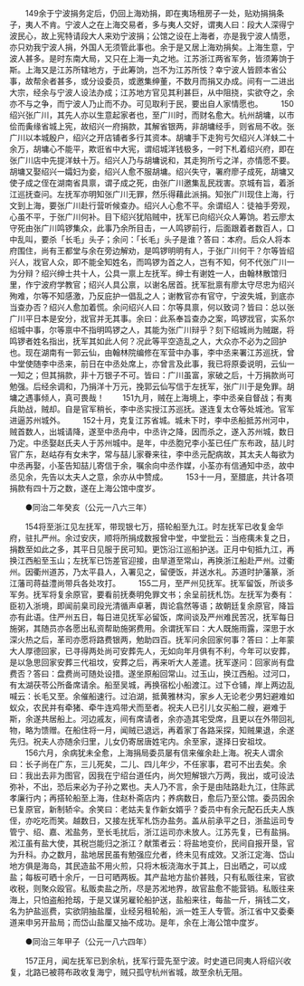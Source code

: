 <!-- { "loadSidebar": true } -->
　　149余于宁波捐务定后，仍回上海劝捐，即在夷场租房子一处，贴劝捐捐条子，夷人不肯。宁波人之在上海交易者，多与夷人交好，谓夷人曰：段大人深得宁波民心，故上宪特请段大人来劝宁波捐；公馆之设在上海者，亦是我宁波人情愿，亦只劝我宁波人捐，外国人无须管此事也。余于是又居上海劝捐矣。上海生意，宁波人甚多。是时东南大局，又只在上海一丸之地。江苏浙江两省军务，皆须筹饷于斯。上海又是江苏所辖地方，于此筹饷，岂不为江苏所忮？幸宁波人皆顾本省公事，故帮余者甚多，或分设委员，或邀集绅董，不数月而捐又办成。间有一二进出大宗，经余与宁波人设法办成；江苏地方官见其利甚巨，从中阻挠，实欲夺之，余亦不与之争，而宁波人乃止而不办。可见取利于民，要出自人家情愿也。 
　　150绍兴张广川，其先人亦以生意起家者也，至广川时，而财名愈大。杭州胡墉，以市侩而夤缘省城上宪，故绍兴一府捐款，其解省银两，非胡墉经手，则省局不收。张广川以本城殷户，绍兴之开店铺者多行其资本。胡墉手下走狗亏欠绍兴人洋蚨二十余万，胡墉心不能平，欺诳省中大宪，谓绍城洋钱极多，一时下札着绍兴府，即在张广川店中先提洋蚨十万。绍兴人乃与胡墉说和，其走狗所亏之洋，亦情愿不要。胡墉又娶绍兴一孀妇为妾，绍兴人愈不服胡墉。绍兴失守，署府廖子成死，胡墉又使子成之侄在湖南省具禀，谓子成之死，由张广川邀集乱民戕害。京城有旨，着浙江巡抚查问。左抚军亦明知张广川无罪，然乐得藉此派捐。知张广川现住上海，行文到上海，要张广川赴行营听候查办。绍兴人心愈不平。余谓绍人：徒袖手旁观，心虽不平，于张广川何补。目下绍兴犹陷贼中，抚军已向绍兴众人筹饷。若云廖太守死由张广川鸣锣集众，此事乃余所目击，一人鸣锣前行，后面跟着者数百人，口中乱叫，要杀「长毛」头子；余问：「长毛」头子是谁？答曰：本府。后众人将本府围住，尚有王都堂与余在旁边解劝，是鸣锣明明有人，于张广川何干？尔等皆绍兴人，戕官人众，即不能全知姓名，而鸣锣为首之人，岂有不知，何不代张广川一为分辩？绍兴绅士共十人，公具一禀上左抚军。绅士有谢姓一人，由翰林散馆归里，作宁波府学教官；绍兴人具公禀，以谢名居首。抚军批禀有廖太守尽忠为绍兴殉难，尔等不知感激，乃反庇护一倡乱之人；谢教官亦有官守，宁波失城，到底亦当查办否？绍兴人愈加着慌。余问绍兴人曰：尔等具禀，何以致词？皆曰：总以张广川平日本是安分，戕官并无其事。余曰：此系奉旨查办之案，鸣锣戕官，实系尔绍城中事，尔等禀中不指明鸣锣之人，其能为张广川辩乎？刻下绍城尚为贼踞，将鸣锣者姓名指出，抚军其如此人何？况此等平空造乱之人，大众亦不必为之回护也。现在湖南有一郭云仙，由翰林院编修在军营中办事，李中丞来署江苏巡抚，曾中堂使随李中丞来，前日在中丞处席上，亦曾言及此事，我已将原委说明，云仙一一知之；但其捐款，非十万银子不可。皆曰：广川虽富，家破之后，十万捐款尚可勉强。后经余调和，乃捐洋十万元，挽郭云仙写信于左抚军，张广川于是免罪。胡墉之遇事倾人，真可畏哉！ 
　　151九月，贼在上海境上，李中丞亲自督战；有夷兵助战，贼却。自是官军稍长，李中丞实授江苏巡抚。遂连复太仓等处城池。官军进逼苏州城外。 
　　152十月，克复江苏省城。城未下时，李中丞船抵苏州河中，贼首数人，出城请降，遂至中丞舟中，中丞许之降，因而杀之，遂入苏州城，数日乃定。中丞娶赵氏夫人于苏州城中。是年，中丞胞兄李小荃已任广东布政，喆儿时官广东，赵岵存有女未字，常与喆儿家眷来往，李中丞元配病故，其太夫人每欲为中丞再娶，小荃告知喆儿寄信于余，嘱余向中丞作媒，小荃亦有信通知中丞，故中丞见余，先告以太夫人之意，余亦从中赞成。 
　　153十一月，至腊底，共计各项捐款有四十万之数，遂在上海公馆中度岁。 

　　●同治二年癸亥（公元一八六三年） 

　　154将至浙江见左抚军，带现银七万，搭轮船至九江。时左抚军已收复金华府，驻扎严州。余过安庆，顺将所捐成数报曾中堂，中堂批云：当疮痍未复之日，捐数至如此之多，其平日见服于民可知。更饬沿江巡船护送。正月中旬抵九江，再换江西船至玉山；左抚军已饬差官迎接，由旱道至常山，再换浙江船赴严州。过衢州。因衢州道苏，乃太平县人，入署见之，留便饭，并送水礼。苏道时护藩篆，浙江藩司蒋益澧尚带兵各处攻打。 
　　155二月，至严州见抚军。抚军留饭，所谈多军务。抚军将复余原官，要看前抚奏明免罪文书；余呈前抚札饬。左抚军为奏有：臣初入浙境，即闻前臬司段光清循声卓著，舆论翕然等语；故朝廷复余原官，降旨亦有此语。住严州五日，每日进见抚军必留饭，席间谈及严州难民苦况，抚军每日施粥，其随员亦各愿出私资帮助施粥费用。余谓抚军曰：大人既施雨露，深思于水深火热之后，革司亦愿将路费银两，勉助四百。抚军问余回家何事？答曰：上年蒙大人厚德回家，已寻得两处尚可安葬先人，无如向年月俱有不利，今年可以安葬，是以急思回家安葬三代祖坟，安葬之后，再来听大人差遣。抚军遂问：回家尚有盘费否？答曰：盘费尚可随处设措。遂坐原船回常山。过玉山，换江西船。过河口，有太湖茯苓公所备席请余。船至吴城，再换宿松小船渡江。过下仓铺，岸上两边乱喊云：长毛又至。余催船速行。过泊湖，抵黄雅林沟，家乡人无论老少男妇避难如蚁众，农民并有牵猪、牵牛连鸡带犬而至者。祝夫人已引儿女买船二艘，避难于斯，余遂共居船上。河边戚友，间有席请者，余亦造其宅受席，且更以在外带回礼物，略为馈赠。在船住将一月，闻贼已退远，再着家丁各路采探，知贼果退，余遂先归。祝夫人亦随余归里，儿女仍寄居唐姓宅内。余至家，遂择日安祖坟。 
　　156六月，余病犹未全愈，上海捐局委员屡有信来催余赴上海。祝夫人谓余曰：长子尚在广东，三儿死矣，二儿、四儿年少，不任家事，君可不出去矣。余曰：我出去非为图官，因我在宁绍台道任内，尚欠短解银六万两，我出，或可设法弥补，不出，恐后来必为子孙之累也。夫人乃不言，余于是由陆路赴九江，住陈武孝廉行内；再搭轮船至上海，住赵朴斋店内；养病数日，愈后乃至公馆。委员因余已复原官，新制轿伞。余笑曰：老姑夫复作新女婿乎？委员中有余元配石氏夫人族侄，亦吃吃而笑。越数日，又接左抚军札饬办盐务。盖从前承平之日，浙盐运司专管宁、绍、嘉、淞盐务，至长毛扰后，浙江运司亦未放人。江苏先复，已有盐捐。淞江虽有盐大使，其税岂能归之浙江？献策者云：将盐地变价，民间自报开垦，官为升科。办之数月，盐地居民虽有勉强应允者，终未见有成效。又浙江定海、岱山地方俱是海岛，其民造盐不用火煎，只将木板浇海水于其上，日出晒之，可以成盐；每板可晒十余斤，一日可晒两板。其产盐地方盐价甚贱，只有私贩往来，官欲收税，则聚众殴官。私贩卖盐之所，尽是苏淞地界，故官盐愈不能营销。私贩往来海上，只怕盗船抢刼，于是又谋另雇轮船护送，盐船来往，每盐一斤，捐钱二文，名为护盐巡费，实欲阴抽盐厘，业经另租轮船，派一姓王人专管。浙江省中又委秦道来申另开盐局；而岱山盐厘又抽不成功。是年，余在上海公馆中度岁。 

　　●同治三年甲子（公元一八六四年） 

　　157正月，闻左抚军已到余杭，抚军行营先至宁波。时史道已同夷人将绍兴收复，北路已被蒋布政收复海宁，贼只孤守杭州省城，故至余杭无阻。 
